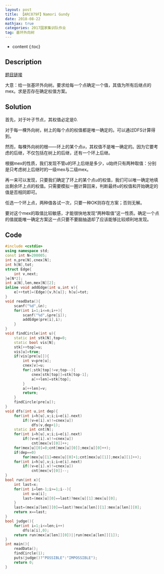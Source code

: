 ```yaml
---
layout: post
title: 【ARC079F】Namori Gundy
date: 2018-08-22
mathjax: true
categories: 2017国家集训队作业
tag: 基环外向树
---
```

* content
{:toc}
## Description

[题目链接](https://arc079.contest.atcoder.jp/tasks/arc079_d)

大意：给一张基环外向树。要求给每一个点确定一个值，其值为所有后继点的$\text{mex}$。求是否存在确定权值方案。



## Solution

首先，对于叶子节点，其权值必定是0.

对于每一棵外向树，树上的每个点的权值都是唯一确定的。可以通过DFS计算得到。

然而，每棵外向树的根——环上的某个点$u$，其权值不是唯一确定的。因为它要考虑的后继，不仅包括在树上的后继，还有一个环上后继。

根据$\text{mex}$的性质，我们发现不管$u$的环上后继是多少，$u$始终只有两种取值：分别是只考虑树上后继时的一级$\text{mex}$与二级$\text{mex}$。

再一来可以发现，只要我们确定了环上的某个点$u$的权值，我们可以唯一确定地填出剩余环上点的权值。只需要模拟一圈计算回来，判断最终$u$的权值和开始确定的值是否相同即可。	

任选一个环上点，两种值各试一次，只要一种OK则存在方案；否则无解。

要对这个$\text{mex}$的取值比较敏感，才能很快地发现“两种取值”这一性质。确定一个点的值就能唯一确定方案这一点只要不要脑抽退却了应该能够比较顺利地发现。



## Code

```c++
#include <cstdio>
using namespace std;
const int N=200005;
int n,pre[N],cnex[N];
int h[N],tot;
struct Edge{
	int v,next;
}e[N*2];
int a[N],len,mex[N][2];
inline void addEdge(int u,int v){
	e[++tot]=(Edge){v,h[u]}; h[u]=tot;
}
void readData(){
	scanf("%d",&n);
	for(int i=1;i<=n;i++){
		scanf("%d",&pre[i]);
		addEdge(pre[i],i); 
	}
}
void findCircle(int u){
	static int stk[N],top=0;
	static bool vis[N];
	stk[++top]=u;
	vis[u]=true;
	if(vis[pre[u]]){
		int v=pre[u];
		cnex[v]=u;
		for(;stk[top]!=v;top--){
			cnex[stk[top]]=stk[top-1];
			a[++len]=stk[top];
		}
		a[++len]=v;
		return;
	}
	findCircle(pre[u]);
}
void dfs(int u,int dep){
	for(int i=h[u],v;i;i=e[i].next)
		if((v=e[i].v)!=cnex[u])
			dfs(v,dep+1);
	static int cnt[N];
	for(int i=h[u],v;i;i=e[i].next)
		if((v=e[i].v)!=cnex[u])
			cnt[mex[v][0]]++;
	for(mex[u][0]=0;cnt[mex[u][0]];mex[u][0]++);
	if(dep==0)
		for(mex[u][1]=mex[u][0]+1;cnt[mex[u][1]];mex[u][1]++);
	for(int i=h[u],v;i;i=e[i].next)
		if((v=e[i].v)!=cnex[u])
			cnt[mex[v][0]]--;
}
bool run(int x){
	int last=x;
	for(int i=len-1;i>=1;i--){
		int u=a[i];
		last=(mex[u][0]==last)?mex[u][1]:mex[u][0];
	}
	last=(mex[a[len]][0]==last)?mex[a[len]][1]:mex[a[len]][0];
	return x==last;
}
bool judge(){
	for(int i=1;i<=len;i++)
		dfs(a[i],0);
	return run(mex[a[len]][0])||run(mex[a[len]][1]);
}
int main(){
	readData();
	findCircle(1);
	puts(judge()?"POSSIBLE":"IMPOSSIBLE");
	return 0;
}
```

